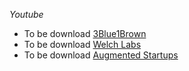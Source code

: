 *Youtube* 
* To be download [3Blue1Brown](https://www.youtube.com/channel/UCYO_jab_esuFRV4b17AJtAw/playlists)  
* To be download [Welch Labs](https://www.youtube.com/user/Taylorns34/playlists)
* To be download [Augmented Startups](https://www.youtube.com/channel/UCFJPdVHPZOYhSyxmX_C_Pew/playlists)
